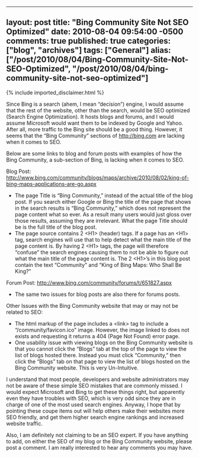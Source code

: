   ---
  layout: post
  title: "Bing Community Site Not SEO Optimized"
  date: 2010-08-04 09:54:00 -0500
  comments: true
  published: true
  categories: ["blog", "archives"]
  tags: ["General"]
  alias: ["/post/2010/08/04/Bing-Community-Site-Not-SEO-Optimized", "/post/2010/08/04/bing-community-site-not-seo-optimized"]
  ---
<!-- more -->
{% include imported_disclaimer.html %}
<p>Since Bing is a search (ahem, I mean &ldquo;decision&rdquo;) engine, I would assume that the rest of the website, other than the search, would be SEO optimized (Search Engine Optimization). It hosts blogs and forums, and I would assume Microsoft would want them to be indexed by Google and Yahoo. After all, more traffic to the Bing site should be a good thing. However, it seems that the &ldquo;Bing Community&rdquo; sections of <a href="http://bing.com">http://bing.com</a> are lacking when it comes to SEO.</p>
<p>Below are some links to blog and forum posts with examples of how the Bing Community, a sub-section of Bing, is lacking when it comes to SEO.</p>
<p>Blog Post: <a title="http://www.bing.com/community/blogs/maps/archive/2010/08/02/king-of-bing-maps-applications-are-go.aspx" href="http://www.bing.com/community/blogs/maps/archive/2010/08/02/king-of-bing-maps-applications-are-go.aspx">http://www.bing.com/community/blogs/maps/archive/2010/08/02/king-of-bing-maps-applications-are-go.aspx</a></p>
<ul>
<li>The page Title is &ldquo;Bing Community,&rdquo; instead of the actual title of the blog post. If you search either Google or Bing the title of the page that shows in the search results is &ldquo;Bing Community,&rdquo; which does not represent the page content what so ever. As a result many users would just gloss over those results, assuming they are irrelevant. What the page Title should be is the full title of the blog post.</li>
<li>The page source contains 2 &lt;H1&gt; (header) tags. If a page has an &lt;H1&gt; tag, search engines will use that to help detect what the main title of the page content is. By having 2 &lt;H1&gt; tags, the page will therefore &ldquo;confuse&rdquo; the search engines causing them to not be able to figure out what the main title of the page content is. The 2 &lt;H1&gt;&rsquo;s in this blog post contain the text &ldquo;Community&rdquo; and &ldquo;King of Bing Maps: Who Shall Be King?&rdquo;</li>
</ul>
<p>Forum Post: <a title="http://www.bing.com/community/forums/t/651827.aspx" href="http://www.bing.com/community/forums/t/651827.aspx">http://www.bing.com/community/forums/t/651827.aspx</a></p>
<ul>
<li>The same two issues for blog posts are also there for forums posts.</li>
</ul>
<p>Other Issues with the Bing Community website that may or may not be related to SEO:</p>
<ul>
<li>The html markup of the page includes a &lt;link&gt; tag to include a &ldquo;/community/favicon.ico&rdquo; image. However, the image linked to does not exists and requesting it returns a 404 (Page Not Found) error page.</li>
<li>One usability issue with viewing blogs on the Bing Community website is that you cannot click the &ldquo;Blogs&rdquo; tab at the top of the page to view the list of blogs hosted there. Instead you must click &ldquo;Community,&rdquo; then click the &ldquo;Blogs&rdquo; tab on that page to view the list of blogs hosted on the Bing Community website. This is very Un-Intuitive.</li>
</ul>
<p>I understand that most people, developers and website administrators may not be aware of these simple SEO mistakes that are commonly missed. I would expect Microsoft and Bing to get these things right, but apparently even they have troubles with SEO, which is very odd since they are in charge of one of the most used search engines. Anyway, I hope that by pointing these coupe items out will help others make their websites more SEO friendly, and get them higher search engine rankings and increased website traffic.</p>
<p>Also, I am definitely not claiming to be an SEO expert. If you have anything to add, on either the SEO of my blog or the Bing Community website, please post a comment. I am really interested to hear any comments you may have.</p>
